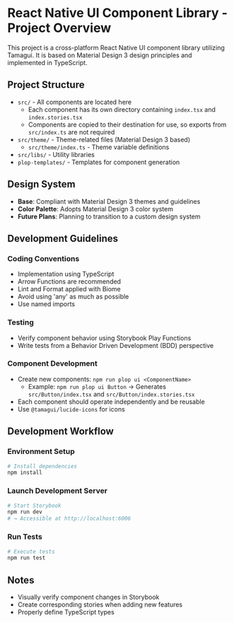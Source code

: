 # React Native UI Component Library - Project Overview

This project is a cross-platform React Native UI component library utilizing Tamagui. It is based on Material Design 3 design principles and implemented in TypeScript.

## Project Structure

- `src/` - All components are located here
  - Each component has its own directory containing `index.tsx` and `index.stories.tsx`
  - Components are copied to their destination for use, so exports from `src/index.ts` are not required
- `src/theme/` - Theme-related files (Material Design 3 based)
  - `src/theme/index.ts` - Theme variable definitions
- `src/libs/` - Utility libraries
- `plop-templates/` - Templates for component generation

## Design System

- **Base**: Compliant with Material Design 3 themes and guidelines
- **Color Palette**: Adopts Material Design 3 color system
- **Future Plans**: Planning to transition to a custom design system

## Development Guidelines

### Coding Conventions

- Implementation using TypeScript
- Arrow Functions are recommended
- Lint and Format applied with Biome
- Avoid using 'any' as much as possible
- Use named imports

### Testing

- Verify component behavior using Storybook Play Functions
- Write tests from a Behavior Driven Development (BDD) perspective

### Component Development

- Create new components: `npm run plop ui <ComponentName>`
  - Example: `npm run plop ui Button` → Generates `src/Button/index.tsx` and `src/Button/index.stories.tsx`
- Each component should operate independently and be reusable
- Use `@tamagui/lucide-icons` for icons

## Development Workflow

### Environment Setup

```bash
# Install dependencies
npm install
```

### Launch Development Server

```bash
# Start Storybook
npm run dev
# → Accessible at http://localhost:6006
```

### Run Tests

```bash
# Execute tests
npm run test
```

## Notes

- Visually verify component changes in Storybook
- Create corresponding stories when adding new features
- Properly define TypeScript types
